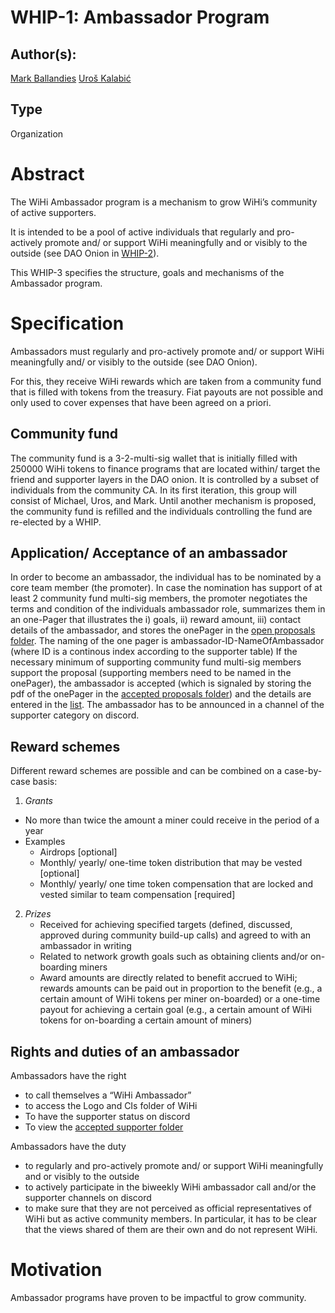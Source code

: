 # WHIP-1: Ambassador Program

## Author(s):

[Mark Ballandies](https://twitter.com/BallandiesMC)
[Uroš Kalabić]()

## Type

Organization

# Abstract 

The WiHi Ambassador program is a mechanism to grow WiHi’s community of active supporters.  

It is intended to be a pool of active individuals that regularly and pro-actively promote and/ or support WiHi meaningfully and or visibly to the outside (see DAO Onion in [WHIP-2](https://github.com/wihi-labs/WHIP/blob/main/0002-wihi-dao/main.md)). 

This WHIP-3 specifies the structure, goals and mechanisms of the Ambassador program.

# Specification 

Ambassadors must regularly and pro-actively promote and/ or support WiHi meaningfully and/ or visibly to the outside (see DAO Onion). 

For this, they receive WiHi rewards which are taken from a community fund that is filled with tokens from the treasury. Fiat payouts are not possible and only used to cover expenses that have been agreed on a priori.

## Community fund

The community fund is a 3-2-multi-sig wallet that is initially filled with 250000 WiHi tokens to finance programs that are located within/ target the friend and supporter layers in the DAO onion. It is controlled by a subset of individuals from the community CA. In its first iteration, this group will consist of Michael, Uros, and Mark.
Until another mechanism is proposed, the community fund is refilled and the individuals controlling the fund are re-elected by a WHIP.

## Application/ Acceptance of an ambassador

In order to become an ambassador, the individual has to be nominated by a core team member (the promoter). In case the nomination has support of at least 2
community fund multi-sig members, the promoter negotiates the terms and condition of the individuals ambassador role, summarizes
them in an one-Pager that illustrates the i) goals, ii) reward amount, iii) contact details of the ambassador, and stores the
onePager in the [open proposals folder](https://drive.google.com/drive/folders/164We6FinxvUBoI_dF00Kz2rw7c5gsyqf?usp=sharing). The naming of the one pager is ambassador-ID-NameOfAmbassador (where ID is a continous index according to the supporter table)
If the necessary minimum of supporting community fund multi-sig members support the proposal (supporting members need to be
named in the onePager), the ambassador is accepted (which is signaled by storing the pdf of the onePager in the [accepted proposals folder](https://drive.google.com/drive/folders/1s_nJuHrl7OtXMpqe-kM3KV9S9jRflCJO?usp=sharing)) and the details are entered in the 
[list](https://docs.google.com/spreadsheets/d/1qgRbz1v1Pr6EUpWY8iiX_MVQecFiP1KW0tm6C4wx-l8/edit?usp=sharing). The ambassador has to be announced in a channel of the supporter category on discord.

## Reward schemes

Different reward schemes are possible and can be combined on a case-by-case basis:

1. *Grants*
- No more than twice the amount a miner could receive in the period of a year
- Examples
    - Airdrops [optional]
    - Monthly/ yearly/ one-time token distribution that may be vested [optional]
    - Monthly/ yearly/ one time token compensation that are locked and vested similar to team compensation [required]
2. *Prizes*
    - Received for achieving specified targets (defined, discussed, approved during community build-up calls) and agreed to with an ambassador in writing
    - Related to network growth goals such as obtaining clients and/or on-boarding miners
    - Award amounts are directly related to benefit accrued to WiHi; rewards amounts can be paid out in proportion to the benefit (e.g., a certain amount of WiHi tokens per miner on-boarded) or a one-time payout for achieving a certain goal (e.g., a certain amount of WiHi tokens for on-boarding a certain amount of miners)

## Rights and duties of an ambassador


Ambassadors have the right 
- to call themselves a “WiHi Ambassador”
- to access the Logo and CIs folder of WiHi
- To have the supporter status on discord
- To view the [accepted supporter folder](https://drive.google.com/drive/folders/1s_nJuHrl7OtXMpqe-kM3KV9S9jRflCJO?usp=sharing)  

Ambassadors have the duty
- to regularly and pro-actively promote and/ or support WiHi meaningfully and or visibly to the outside
- to actively participate in the biweekly WiHi ambassador call and/or the supporter channels on discord
- to make sure that they are not perceived as official representatives of WiHi but as active community members. In particular, it has to be clear that the views shared of them are their own and do not represent WiHi.


# Motivation

Ambassador programs have proven to be impactful to grow community.



